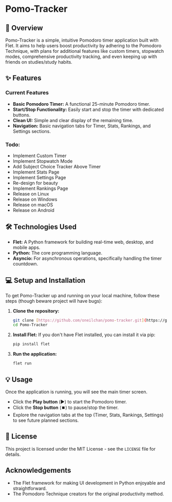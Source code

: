 # Pomo-Tracker

## 🚀 Overview
Pomo-Tracker is a simple, intuitive Pomodoro timer application built with Flet. It aims to help users boost productivity by adhering to the Pomodoro Technique, with plans for additional features like custom timers, stopwatch modes, comprehensive productivity tracking, and even keeping up with friends on studies/study habits.

## ✨ Features

### Current Features
* **Basic Pomodoro Timer:** A functional 25-minute Pomodoro timer.
* **Start/Stop Functionality:** Easily start and stop the timer with dedicated buttons.
* **Clean UI:** Simple and clear display of the remaining time.
* **Navigation:** Basic navigation tabs for Timer, Stats, Rankings, and Settings sections.

### Todo:
* Implement Custom Timer
* Implement Stopwatch Mode
* Add Subject Choice Tracker Above Timer
* Implement Stats Page
* Implement Settings Page
* Re-design for beauty
* Implement Rankings Page
* Release on Linux
* Release on Windows
* Release on macOS
* Release on Android

## 🛠 Technologies Used
* **Flet:** A Python framework for building real-time web, desktop, and mobile apps.
* **Python:** The core programming language.
* **Asyncio:** For asynchronous operations, specifically handling the timer countdown.

## 💻 Setup and Installation
To get Pomo-Tracker up and running on your local machine, follow these steps (though beware project will have bugs):

1.  **Clone the repository:**
    ```bash
    git clone [https://github.com/oneilchan/pomo-tracker.git](https://github.com/oneilchan/pomo-tracker.git)
    cd Pomo-Tracker
    ```

2.  **Install Flet:**
    If you don't have Flet installed, you can install it via pip:
    ```bash
    pip install flet
    ```

3.  **Run the application:**
    ```bash
    flet run
    ```

## 💡 Usage
Once the application is running, you will see the main timer screen.
* Click the **Play button** (▶️) to start the Pomodoro timer.
* Click the **Stop button** (⏹️) to pause/stop the timer.
* Explore the navigation tabs at the top (Timer, Stats, Rankings, Settings) to see future planned sections.

## 📄 License
This project is licensed under the MIT License - see the `LICENSE` file for details.

## Acknowledgements
* The Flet framework for making UI development in Python enjoyable and straightforward.
* The Pomodoro Technique creators for the original productivity method.
